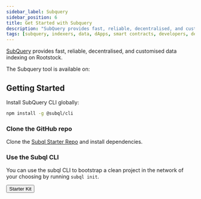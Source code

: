 ```yaml
---
sidebar_label: Subquery
sidebar_position: 6
title: Get Started with Subquery
description: "SubQuery provides fast, reliable, decentralised, and customised data indexing on Rootstock."
tags: [subquery, indexers, data, dApps, smart contracts, developers, developer tools, get-started]
---
```


[SubQuery](https://subquery.network/indexer/30) provides fast, reliable, decentralised, and customised data indexing on Rootstock.

The Subquery tool is available on: <Shield title="mainnet" tooltip="Supported on Mainnet" color="orange" />

## Getting Started

Install SubQuery CLI globally:

```bash
npm install -g @subql/cli
```

### Clone the GitHub repo

Clone the [Subql Starter Repo](https://github.com/subquery/ethereum-subql-starter) and install dependencies.

### Use the Subql CLI

You can use the subql CLI to bootstrap a clean project in the network of your choosing by running `subql init`.

<Button href="https://github.com/subquery/ethereum-subql-starter/tree/main/Rootstock/rootstock-starter">Starter Kit</Button>


